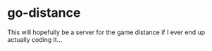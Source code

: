 # go-distance
This will hopefully be a server for the game distance if I ever end up actually coding it...
